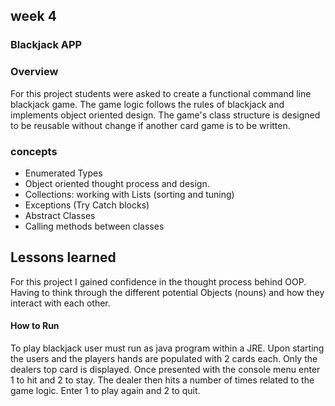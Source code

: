 ## week 4
### Blackjack APP

### Overview
For this project students were asked to create a functional command line
blackjack game. The game logic follows the rules of blackjack and implements
object oriented design. The game's class structure is designed to be reusable
without change if another card game is to be written.

### concepts
* Enumerated Types
* Object oriented thought process and design.
* Collections: working with Lists (sorting and tuning)
* Exceptions (Try Catch blocks)
* Abstract Classes
* Calling methods between classes

## Lessons learned
For this project I gained confidence in the thought process behind OOP.
Having to think through the different potential Objects (nouns) and how they
interact with each other.

#### How to Run
To play blackjack user must run as java program within a JRE. Upon starting the
users and the players hands are populated with 2 cards each. Only the dealers
top card is displayed. Once presented with the console menu enter 1 to hit and 2
to stay. The dealer then hits a number of times related to the game logic.
Enter 1 to play again and 2 to quit. 
